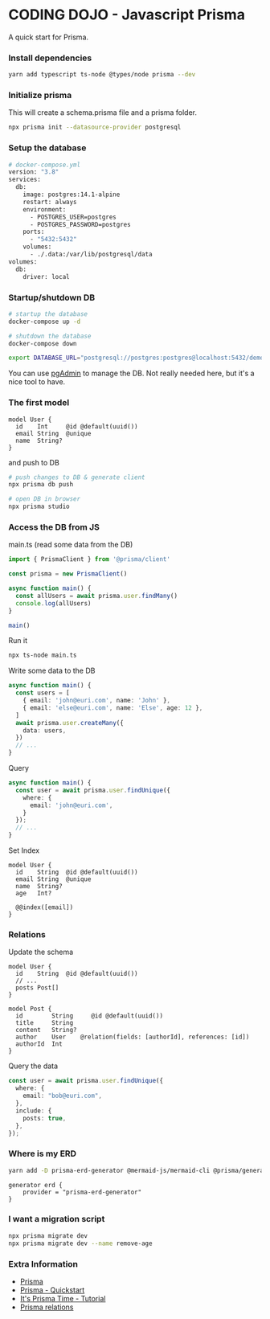# CODING DOJO - Javascript Prisma

A quick start for Prisma.

### Install dependencies

```bash
yarn add typescript ts-node @types/node prisma --dev
```

### Initialize prisma

This will create a schema.prisma file and a prisma folder.

```bash
npx prisma init --datasource-provider postgresql
```

### Setup the database

```bash
# docker-compose.yml
version: "3.8"
services:
  db:
    image: postgres:14.1-alpine
    restart: always
    environment:
      - POSTGRES_USER=postgres
      - POSTGRES_PASSWORD=postgres
    ports:
      - "5432:5432"
    volumes:
      - ./.data:/var/lib/postgresql/data
volumes:
  db:
    driver: local
```

### Startup/shutdown DB

```bash
# startup the database
docker-compose up -d

# shutdown the database
docker-compose down
```

```bash
export DATABASE_URL="postgresql://postgres:postgres@localhost:5432/demo"
```

You can use [pgAdmin](https://www.pgadmin.org/) to manage the DB. Not really needed here, but it's a nice tool to have.

### The first model

```
model User {
  id    Int     @id @default(uuid())
  email String  @unique
  name  String?
}
```

and push to DB

```bash
# push changes to DB & generate client
npx prisma db push

# open DB in browser
npx prisma studio
```

### Access the DB from JS

main.ts (read some data from the DB)

```ts
import { PrismaClient } from '@prisma/client'

const prisma = new PrismaClient()

async function main() {
  const allUsers = await prisma.user.findMany()
  console.log(allUsers)
}

main()
```

Run it

```bash
npx ts-node main.ts
```

Write some data to the DB

```ts
async function main() {
  const users = [
    { email: 'john@euri.com', name: 'John' },
    { email: 'else@euri.com', name: 'Else', age: 12 },
  ]
  await prisma.user.createMany({
    data: users,
  })
  // ...
}
```

Query 

```ts
async function main() {
  const user = await prisma.user.findUnique({
    where: {
      email: 'john@euri.com',
    }
  });
  // ...
}
```

Set Index

```
model User {
  id    String  @id @default(uuid())
  email String  @unique
  name  String?
  age   Int?

  @@index([email])
}
```

### Relations

Update the schema

```
model User {
  id    String  @id @default(uuid())
  // ...
  posts Post[]
}

model Post {
  id        String     @id @default(uuid())
  title     String
  content   String?
  author    User    @relation(fields: [authorId], references: [id])
  authorId  Int
}
```

Query the data

```ts
const user = await prisma.user.findUnique({
  where: {
    email: "bob@euri.com",
  },
  include: {
    posts: true,
  },
});
```

### Where is my ERD

```bash
yarn add -D prisma-erd-generator @mermaid-js/mermaid-cli @prisma/generator-helper
```

```
generator erd {
    provider = "prisma-erd-generator"
}
```

### I want a migration script

```bash
npx prisma migrate dev
npx prisma migrate dev --name remove-age
```

### Extra Information

- [Prisma](https://www.prisma.io)
- [Prisma - Quickstart](https://www.prisma.io/docs/getting-started/quickstart)
- [It's Prisma Time - Tutorial](https://dev.to/this-is-learning/its-prisma-time-introduction-3a3h)
- [Prisma relations](https://medium.com/yavar/prisma-relations-2ea20c42f616)

